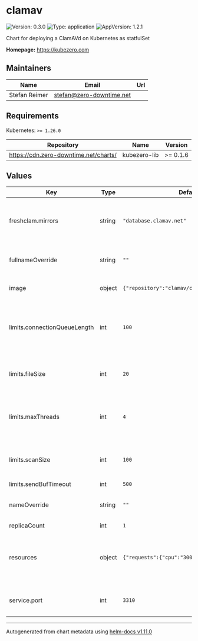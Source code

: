 # clamav

![Version: 0.3.0](https://img.shields.io/badge/Version-0.3.0-informational?style=flat-square) ![Type: application](https://img.shields.io/badge/Type-application-informational?style=flat-square) ![AppVersion: 1.2.1](https://img.shields.io/badge/AppVersion-1.2.1-informational?style=flat-square)

Chart for deploying a ClamAVd on Kubernetes as statfulSet

**Homepage:** <https://kubezero.com>

## Maintainers

| Name | Email | Url |
| ---- | ------ | --- |
| Stefan Reimer | <stefan@zero-downtime.net> |  |

## Requirements

Kubernetes: `>= 1.26.0`

| Repository | Name | Version |
|------------|------|---------|
| https://cdn.zero-downtime.net/charts/ | kubezero-lib | >= 0.1.6 |

## Values

| Key | Type | Default | Description |
|-----|------|---------|-------------|
| freshclam.mirrors | string | `"database.clamav.net"` | A list of clamav mirrors to be used by the clamav service |
| fullnameOverride | string | `""` | override the full name of the clamav chart |
| image | object | `{"repository":"clamav/clamav","type":"base"}` | The clamav docker image |
| limits.connectionQueueLength | int | `100` | Maximum length the queue of pending connections may grow to |
| limits.fileSize | int | `20` | The largest file size scanable by clamav, in MB |
| limits.maxThreads | int | `4` | Maximum number of threads running at the same time. |
| limits.scanSize | int | `100` | The largest scan size permitted in clamav, in MB |
| limits.sendBufTimeout | int | `500` |  |
| nameOverride | string | `""` | override the name of the clamav chart |
| replicaCount | int | `1` |  |
| resources | object | `{"requests":{"cpu":"300m","memory":"2000M"}}` | The resource requests and limits for the clamav service |
| service.port | int | `3310` | The port to be used by the clamav service |

----------------------------------------------
Autogenerated from chart metadata using [helm-docs v1.11.0](https://github.com/norwoodj/helm-docs/releases/v1.11.0)
